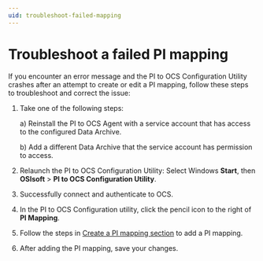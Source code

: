 ```yaml
---
uid: troubleshoot-failed-mapping
---
```


# Troubleshoot a failed PI mapping

If you encounter an error message and the PI to OCS Configuration Utility crashes after an attempt to create or edit a PI mapping, follow these steps to troubleshoot and correct the issue:

1. Take one of the following steps:
 
    a) Reinstall the PI to OCS Agent with a service account that has access to the configured Data Archive.

    b) Add a different Data Archive that the service account has permission to access.

1. Relaunch the PI to OCS Configuration Utility: Select Windows **Start**, then **OSIsoft** > **PI to OCS Configuration Utility**.

1. Successfully connect and authenticate to OCS.

1. In the PI to OCS Configuration utility, click the pencil icon to the right of **PI Mapping**.

1. Follow the steps in [Create a PI mapping section](#pi-to-ocs-utility) to add a PI mapping.

1. After adding the PI mapping, save your changes. 
